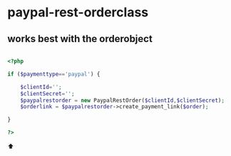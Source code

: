 # paypal-rest-orderclass
## works best with the orderobject

```php

<?php

if ($paymenttype=='paypal') {

	$clientId='';
	$clientSecret='';
	$paypalrestorder = new PaypalRestOrder($clientId,$clientSecret);
	$orderlink = $paypalrestorder->create_payment_link($order);

}

?>

```

:arrow_up: